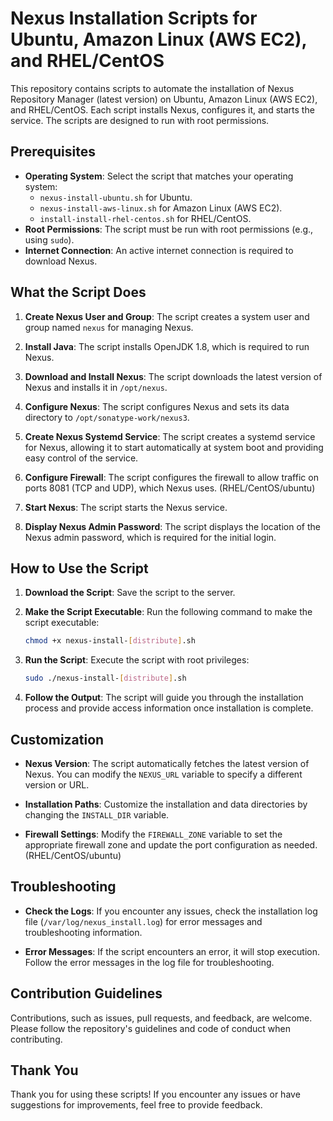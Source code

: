 # Nexus Installation Scripts for Ubuntu, Amazon Linux (AWS EC2), and RHEL/CentOS

This repository contains scripts to automate the installation of Nexus Repository Manager (latest version) on Ubuntu, Amazon Linux (AWS EC2), and RHEL/CentOS. Each script installs Nexus, configures it, and starts the service. The scripts are designed to run with root permissions.

## Prerequisites

- **Operating System**: Select the script that matches your operating system: 
    - `nexus-install-ubuntu.sh` for Ubuntu.
    - `nexus-install-aws-linux.sh` for Amazon Linux (AWS EC2).
    - `install-install-rhel-centos.sh` for RHEL/CentOS.
- **Root Permissions**: The script must be run with root permissions (e.g., using `sudo`).
- **Internet Connection**: An active internet connection is required to download Nexus.

## What the Script Does

1. **Create Nexus User and Group**: The script creates a system user and group named `nexus` for managing Nexus.

2. **Install Java**: The script installs OpenJDK 1.8, which is required to run Nexus.

3. **Download and Install Nexus**: The script downloads the latest version of Nexus and installs it in `/opt/nexus`.

4. **Configure Nexus**: The script configures Nexus and sets its data directory to `/opt/sonatype-work/nexus3`.

5. **Create Nexus Systemd Service**: The script creates a systemd service for Nexus, allowing it to start automatically at system boot and providing easy control of the service.

6. **Configure Firewall**: The script configures the firewall to allow traffic on ports 8081 (TCP and UDP), which Nexus uses. (RHEL/CentOS/ubuntu)

7. **Start Nexus**: The script starts the Nexus service.

8. **Display Nexus Admin Password**: The script displays the location of the Nexus admin password, which is required for the initial login.

## How to Use the Script

1. **Download the Script**: Save the script to the server.

2. **Make the Script Executable**: Run the following command to make the script executable:

    ```bash
    chmod +x nexus-install-[distribute].sh
    ```

3. **Run the Script**: Execute the script with root privileges:

    ```bash
    sudo ./nexus-install-[distribute].sh
    ```

4. **Follow the Output**: The script will guide you through the installation process and provide access information once installation is complete.

## Customization

- **Nexus Version**: The script automatically fetches the latest version of Nexus. You can modify the `NEXUS_URL` variable to specify a different version or URL.

- **Installation Paths**: Customize the installation and data directories by changing the `INSTALL_DIR` variable.

- **Firewall Settings**: Modify the `FIREWALL_ZONE` variable to set the appropriate firewall zone and update the port configuration as needed. (RHEL/CentOS/ubuntu)

## Troubleshooting

- **Check the Logs**: If you encounter any issues, check the installation log file (`/var/log/nexus_install.log`) for error messages and troubleshooting information.

- **Error Messages**: If the script encounters an error, it will stop execution. Follow the error messages in the log file for troubleshooting.

## Contribution Guidelines

Contributions, such as issues, pull requests, and feedback, are welcome. Please follow the repository's guidelines and code of conduct when contributing.

## Thank You

Thank you for using these scripts! If you encounter any issues or have suggestions for improvements, feel free to provide feedback.
